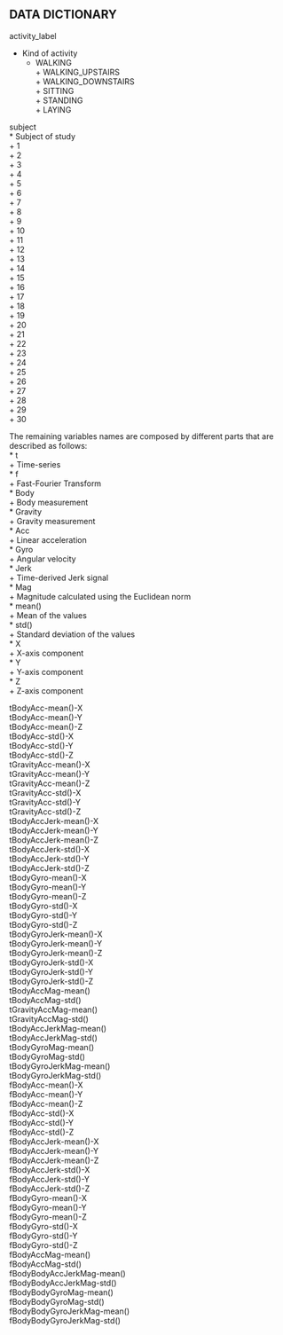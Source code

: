## DATA DICTIONARY

activity_label  
* Kind of activity  
  * WALKING  
        + WALKING_UPSTAIRS  
        + WALKING_DOWNSTAIRS  
        + SITTING  
        + STANDING  
        + LAYING  
  
subject  
    * Subject of study  
        + 1  
        + 2  
        + 3  
        + 4  
        + 5  
        + 6  
        + 7  
        + 8  
        + 9  
        + 10  
        + 11  
        + 12  
        + 13  
        + 14  
        + 15  
        + 16  
        + 17  
        + 18  
        + 19  
        + 20  
        + 21  
        + 22  
        + 23  
        + 24  
        + 25  
        + 26  
        + 27  
        + 28  
        + 29  
        + 30  
  
The remaining variables names are composed by different parts that are described as follows:  
    * t  
        + Time-series  
    * f  
        + Fast-Fourier Transform  
    * Body  
        + Body measurement  
    * Gravity  
        + Gravity measurement  
    * Acc  
        + Linear acceleration  
    * Gyro  
        + Angular velocity  
    * Jerk  
        + Time-derived Jerk signal  
    * Mag  
        + Magnitude calculated using the Euclidean norm  
    * mean()  
        + Mean of the values  
    * std()  
        + Standard deviation of the values  
    * X  
        + X-axis component  
    * Y  
        + Y-axis component  
    * Z  
        + Z-axis component  
  
tBodyAcc-mean()-X  
tBodyAcc-mean()-Y  
tBodyAcc-mean()-Z  
tBodyAcc-std()-X  
tBodyAcc-std()-Y  
tBodyAcc-std()-Z  
tGravityAcc-mean()-X  
tGravityAcc-mean()-Y  
tGravityAcc-mean()-Z  
tGravityAcc-std()-X  
tGravityAcc-std()-Y  
tGravityAcc-std()-Z  
tBodyAccJerk-mean()-X  
tBodyAccJerk-mean()-Y  
tBodyAccJerk-mean()-Z  
tBodyAccJerk-std()-X  
tBodyAccJerk-std()-Y  
tBodyAccJerk-std()-Z  
tBodyGyro-mean()-X  
tBodyGyro-mean()-Y  
tBodyGyro-mean()-Z  
tBodyGyro-std()-X  
tBodyGyro-std()-Y  
tBodyGyro-std()-Z  
tBodyGyroJerk-mean()-X  
tBodyGyroJerk-mean()-Y  
tBodyGyroJerk-mean()-Z  
tBodyGyroJerk-std()-X  
tBodyGyroJerk-std()-Y  
tBodyGyroJerk-std()-Z  
tBodyAccMag-mean()  
tBodyAccMag-std()  
tGravityAccMag-mean()  
tGravityAccMag-std()  
tBodyAccJerkMag-mean()  
tBodyAccJerkMag-std()  
tBodyGyroMag-mean()  
tBodyGyroMag-std()  
tBodyGyroJerkMag-mean()  
tBodyGyroJerkMag-std()  
fBodyAcc-mean()-X  
fBodyAcc-mean()-Y  
fBodyAcc-mean()-Z  
fBodyAcc-std()-X  
fBodyAcc-std()-Y  
fBodyAcc-std()-Z  
fBodyAccJerk-mean()-X  
fBodyAccJerk-mean()-Y  
fBodyAccJerk-mean()-Z  
fBodyAccJerk-std()-X  
fBodyAccJerk-std()-Y  
fBodyAccJerk-std()-Z  
fBodyGyro-mean()-X  
fBodyGyro-mean()-Y  
fBodyGyro-mean()-Z  
fBodyGyro-std()-X  
fBodyGyro-std()-Y  
fBodyGyro-std()-Z  
fBodyAccMag-mean()  
fBodyAccMag-std()  
fBodyBodyAccJerkMag-mean()  
fBodyBodyAccJerkMag-std()  
fBodyBodyGyroMag-mean()  
fBodyBodyGyroMag-std()    
fBodyBodyGyroJerkMag-mean()  
fBodyBodyGyroJerkMag-std()  
